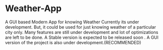 # Weather-App
A GUI based Modern App for knowing Weather 
Currently its under development. But, it could be used for just knowing weather of a particular city only.
Many features are still under development and lot of optimizations are left to be done.
A Stable version is expected to be released soon .
A GUI version of the project is also under development.(RECOMMENDED)
